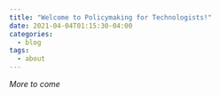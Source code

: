```yaml
---
title: "Welcome to Policymaking for Technologists!"
date: 2021-04-04T01:15:30-04:00
categories:
  - blog
tags:
  - about
---
```


_More to come_